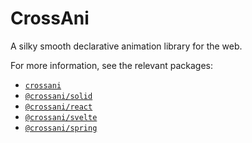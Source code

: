 # CrossAni

A silky smooth declarative animation library for the web.

For more information, see the relevant packages:

- [`crossani`](https://github.com/lexisother/CrossAni/tree/master/packages/crossani#readme)
- [`@crossani/solid`](https://github.com/lexisother/CrossAni/tree/master/packages/@crossani-solid#readme)
- [`@crossani/react`](https://github.com/lexisother/CrossAni/tree/master/packages/@crossani-react#readme)
- [`@crossani/svelte`](https://github.com/lexisother/CrossAni/tree/master/packages/@crossani-svelte#readme)
- [`@crossani/spring`](https://github.com/lexisother/CrossAni/tree/master/packages/@crossani-spring#readme)
